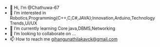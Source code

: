 - 👋 Hi, I’m @Chathuwa-67
- 👀 I’m interested in Robotics,Programming{C++,C,C#,JAVA};Innovation,Arduino,Technology Trends,UI/UX
- 🌱 I’m currently learning Core java,DBMS,Networking
- 💞️ I’m looking to collaborate on ...
- 📫 How to reach me gihangunathilakavck@gmail.com

<!---
Chathuwa-67/Chathuwa-67 is a ✨ special ✨ repository because its `README.md` (this file) appears on your GitHub profile.
You can click the Preview link to take a look at your changes.
--->
